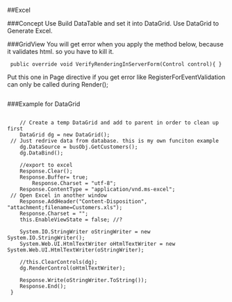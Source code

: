 
##Excel

###Concept
Use Build DataTable and set it into DataGrid. Use DataGrid to Generate Excel.

###GridView
You will get error when you apply the method below, because it validates html. so you have to kill it. 
```asp.net
 public override void VerifyRenderingInServerForm(Control control){ }
 ```
Put this one in Page directive if you get error like RegisterForEventValidation can only be called during Render();
```asp.net
 ```
###Example for DataGrid
```asp.net
 											
 	// Create a temp DataGrid and add to parent in order to clean up first
 	DataGrid dg = new DataGrid();
 // Just redrive data from database. this is my own funciton example
 	dg.DataSource = busObj.GetCustomers();
 	dg.DataBind();
 
 	//export to excel
 	Response.Clear();
 	Response.Buffer= true;
        Response.Charset = "utf-8";
 	Response.ContentType = "application/vnd.ms-excel";
 // Open Excel in another window
 	Response.AddHeader("Content-Disposition", "attachment;filename=Customers.xls");
 	Response.Charset = "";
 	this.EnableViewState = false; //?
 
 	System.IO.StringWriter oStringWriter = new System.IO.StringWriter();
 	System.Web.UI.HtmlTextWriter oHtmlTextWriter = new System.Web.UI.HtmlTextWriter(oStringWriter);
 
 	//this.ClearControls(dg);
 	dg.RenderControl(oHtmlTextWriter);
 
 	Response.Write(oStringWriter.ToString());
 	Response.End();
 }
 ```

```asp.net
 ```



